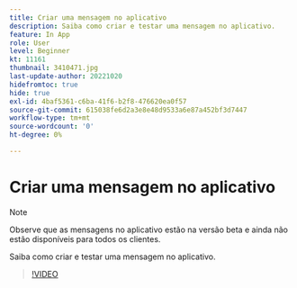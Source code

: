 ```yaml
---
title: Criar uma mensagem no aplicativo
description: Saiba como criar e testar uma mensagem no aplicativo.
feature: In App
role: User
level: Beginner
kt: 11161
thumbnail: 3410471.jpg
last-update-author: 20221020
hidefromtoc: true
hide: true
exl-id: 4baf5361-c6ba-41f6-b2f8-476620ea0f57
source-git-commit: 615038fe6d2a3e8e48d9533a6e87a452bf3d7447
workflow-type: tm+mt
source-wordcount: '0'
ht-degree: 0%

---
```


# Criar uma mensagem no aplicativo

>[!NOTE]
> 
> Observe que as mensagens no aplicativo estão na versão beta e ainda não estão disponíveis para todos os clientes.

Saiba como criar e testar uma mensagem no aplicativo.

>[!VIDEO](https://video.tv.adobe.com/v/3410471?quality=12&learn=on)
